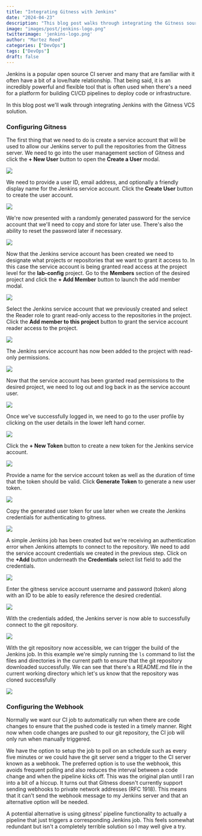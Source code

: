 ```yaml
---
title: "Integrating Gitness with Jenkins"
date: "2024-04-23"
description: "This blog post walks through integrating the Gitness source control system with the Jenkins CI server"
image: "images/post/jenkins-logo.png"
twitterimage: 'jenkins-logo.png'
author: "Martez Reed"
categories: ["DevOps"]
tags: ["DevOps"]
draft: false
---
```

Jenkins is a popular open source CI server and many that are familiar with it often have a bit of a love/hate relationship. That being said, it is an incredibly powerful and flexible tool that is often used when there's a need for a platform for building CI/CD pipelines to deploy code or infrastructure.

In this blog post we'll walk through integrating Jenkins with the Gitness VCS solution.

### Configuring Gitness

The first thing that we need to do is create a service account that will be used to allow our Jenkins server to pull the repositories from the Gitness server. We need to go into the user management section of Gitness and click the **+ New User** button to open the **Create a User** modal.

![](integrating-jenkins-with-gitness-user-management.png)

We need to provide a user ID, email address, and optionally a friendly display name for the Jenkins service account. Click the **Create User** button to create the user account.

![](integrating-jenkins-with-gitness-create-user.png)

We're now presented with a randomly generated password for the service account that we'll need to copy and store for later use. There's also the ability to reset the password later if necessary.

![](integrating-jenkins-with-gitness-user-password.png)

Now that the Jenkins service account has been created we need to designate what projects or repositories that we want to grant it access to. In this case the service account is being granted read access at the project level for the **lab-config** project. Go to the **Members** section of the desired project and click the **+ Add Member** button to launch the add member modal.

![](integrating-jenkins-with-gitness-project-members.png)

Select the Jenkins service account that we previously created and select the Reader role to grant read-only access to the repositories in the project. Click the **Add member to this project** button to grant the service account reader access to the project.

![](integrating-jenkins-with-gitness-project-add-members.png)

The Jenkins service account has now been added to the project with read-only permissions. 

![](integrating-jenkins-with-gitness-added-member.png)

Now that the service account has been granted read permissions to the desired project, we need to log out and log back in as the service account user.

![](integrating-jenkins-with-gitness-account-sign-in.png)

Once we've successfully logged in, we need to go to the user profile by clicking on the user details in the lower left hand corner.

![](integrating-jenkins-with-gitness-user-landing-page.png)

Click the **+ New Token** button to create a new token for the Jenkins service account.

![](integrating-jenkins-with-gitness-user-details.png)

Provide a name for the service account token as well as the duration of time that the token should be valid. Click **Generate Token** to generate a new user token.

![](integrating-jenkins-with-gitness-generate-token.png)

Copy the generated user token for use later when we create the Jenkins credentials for authenticating to gitness.

![](integrating-jenkins-with-gitness-token.png)

A simple Jenkins job has been created but we're receiving an authentication error when Jenkins attempts to connect to the repository. We need to add the service account credentials we created in the previous step. Click on the **+Add** button underneath the **Credentials** select list field to add the credentials.

![](integrating-jenkins-with-gitness-unauthenticated-job.png)

Enter the gitness service account username and password (token) along with an ID to be able to easily reference the desired credential.

![](integrating-jenkins-with-gitness-jenkins-credentials.png)

With the credentials added, the Jenkins server is now able to successfully connect to the git repository.

![](integrating-jenkins-with-gitness-authenticated-job.png)

With the git repository now accessible, we can trigger the build of the Jenkins job. In this example we're simply running the `ls` command to list the files and directories in the current path to ensure that the git repository downloaded successfully. We can see that there's a README.md file in the current working directory which let's us know that the repository was cloned successfully

![](integrating-jenkins-with-gitness-job-output.png)


### Configuring the Webhook

Normally we want our CI job to automatically run when there are code changes to ensure that the pushed code is tested in a timely manner. Right now when code changes are pushed to our git repository, the CI job will only run when manually triggered. 

We have the option to setup the job to poll on an schedule such as every five minutes or we could have the git server send a trigger to the CI server known as a webhook. The preferred option is to use the webhook, this avoids frequent polling and also reduces the interval between a code change and when the pipeline kicks off. This was the original plan until I ran into a bit of a hiccup. It turns out that Gitness doesn't currently support sending webhooks to private network addresses (RFC 1918). This means that it can't send the webhook message to my Jenkins server and that an alternative option will be needed.

A potential alternative is using gitness' pipeline functionality to actually a pipeline that just triggers a corresponding Jenkins job. This feels somewhat redundant but isn't a completely terrible solution so I may well give a try.

